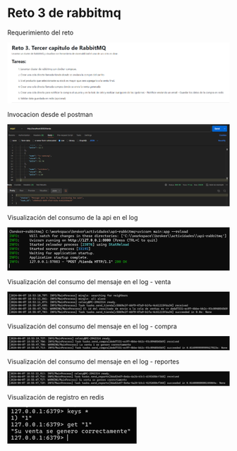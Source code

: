 # Reto 3 de rabbitmq

Requerimiento del reto

![Requerimiento](https://github.com/ruben-salgado/challenge-three-rabbitmq/blob/main/iamgenes/reto.png)

Invocacion desde el postman

![Postman](https://github.com/ruben-salgado/challenge-three-rabbitmq/blob/main/iamgenes/postman.png)

Visualización del consumo de la api en el log 

![Log Api](https://github.com/ruben-salgado/challenge-three-rabbitmq/blob/main/iamgenes/log.png)

Visualización del consumo del mensaje en el log - venta

![Log venta](https://github.com/ruben-salgado/challenge-three-rabbitmq/blob/main/iamgenes/queue%20venta.png)

Visualización del consumo del mensaje en el log - compra

![Log compra](https://github.com/ruben-salgado/challenge-three-rabbitmq/blob/main/iamgenes/queue%20compra.png)

Visualización del consumo del mensaje en el log - reportes

![Log reportes](https://github.com/ruben-salgado/challenge-three-rabbitmq/blob/main/iamgenes/queue%20reportes.png)

Visualización de registro en redis

![Redis](https://github.com/ruben-salgado/challenge-three-rabbitmq/blob/main/iamgenes/redis.png)
